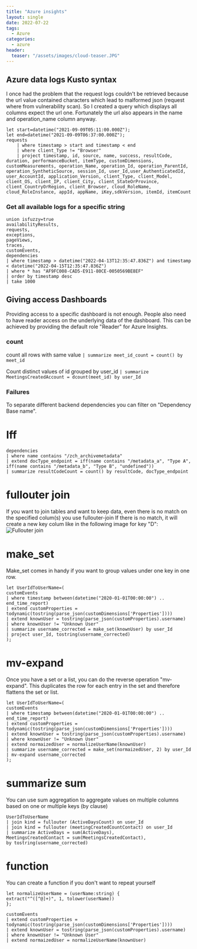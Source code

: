 ```yaml
---
title: "Azure insights"
layout: single
date: 2022-07-22
tags:
  - Azure
categories:
  - azure
header:
  teaser: "/assets/images/cloud-teaser.JPG"
---
```


## Azure data logs Kusto syntax
I once had the problem that the request logs couldn't be retrieved because the url value contained characters which lead to malformed json (request where from vulnerability scan).
So I created a query which displays all columns expect the url one. Fortunately the url also appears in the name and operation_name column anyway.
```
let start=datetime("2021-09-09T05:11:00.000Z");
let end=datetime("2021-09-09T06:37:00.000Z");
requests
    | where timestamp > start and timestamp < end
    | where client_Type != "Browser"
    | project timestamp, id, source, name, success, resultCode, duration, performanceBucket, itemType, customDimensions, customMeasurements, operation_Name, operation_Id, operation_ParentId, operation_SyntheticSource, session_Id, user_Id,user_AuthenticatedId, user_AccountId, application_Version, client_Type, client_Model, client_OS, client_IP, client_City, client_StateOrProvince, client_CountryOrRegion, client_Browser, cloud_RoleName, cloud_RoleInstance, appId, appName, iKey,sdkVersion, itemId, itemCount
```

### Get all available logs for a specific string
```
union isfuzzy=true
availabilityResults,
requests,
exceptions,
pageViews,
traces,
customEvents,
dependencies
| where timestamp > datetime("2022-04-13T12:35:47.836Z") and timestamp < datetime("2022-04-15T12:35:47.836Z")
| where * has "AF9FC008-CAD5-E911-80CE-0050569BE8EF"
| order by timestamp desc
| take 1000
```

## Giving access Dashboards
Providing access to a specific dashboard is not enough. People also need to have reader access on the underlying data of the dashboard.
This can be achieved by providing the default role "Reader" for Azure Insights. 

### count

count all rows with same value
```| summarize meet_id_count = count() by meet_id```

Count distinct values of id grouped by user_id
```| summarize MeetingsCreatedAccount = dcount(meet_id) by user_Id```

### Failures
To separate different backend dependencies you can filter on "Dependency Base name". 

# Iff
```
dependencies
| where name contains "/zch_archivemetadata"
| extend docType_endpoint = iff(name contains "/metadata_a", "Type A", iff(name contains "/metadata_b", "Type B", "undefined"))
| summarize resultCodeCount = count() by resultCode, docType_endpoint
```

# fullouter join
If you want to join tables and want to keep data, even there is no match on the specified colum(s) you use fullouter-join
If there is no match, it will create a new key colum like in the following image for key "D": 
![Fullouter join](full-outer-join.PNG)


# make_set
Make_set comes in handy if you want to group values under one key in one row. 
```
let UserIdToUserName=(
customEvents
| where timestamp between(datetime("2020-01-01T00:00:00") .. end_time_report)
| extend customProperties = todynamic(tostring(parse_json(customDimensions['Properties'])))
| extend knownUser = tostring(parse_json(customProperties).username)
| where knownUser != "Unknown User"
| summarize username_corrected = make_set(knownUser) by user_Id
| project user_Id, tostring(username_corrected)
);
```

# mv-expand
Once you have a set or a list, you can do the reverse operation "mv-expand". This duplicates the row for each entry in the set and therefore flattens the set or list.

```
let UserIdToUserName=(
customEvents
| where timestamp between(datetime("2020-01-01T00:00:00") .. end_time_report)
| extend customProperties = todynamic(tostring(parse_json(customDimensions['Properties'])))
| extend knownUser = tostring(parse_json(customProperties).username)
| where knownUser != "Unknown User"
| extend normaizedUser = normalizeUserName(knownUser)
| summarize username_corrected = make_set(normaizedUser, 2) by user_Id
| mv-expand username_corrected
);
```

# summarize sum
You can use sum aggregation to aggregate values on multiple columns based on one or multiple keys (by clause)
```
UserIdToUserName
| join kind = fullouter (ActiveDaysCount) on user_Id
| join kind = fullouter (meetingCreatedCountContact) on user_Id
| summarize ActiveDays = sum(ActiveDays),
MeetingsCreatedContact = sum(MeetingsCreatedContact),
by tostring(username_corrected)
```

# function
You can create a function if you don't want to repeat yourself
```
let normalizeUserName = (userName:string) {
extract("^([^@]+)", 1, tolower(userName))
};

customEvents
| extend customProperties = todynamic(tostring(parse_json(customDimensions['Properties'])))
| extend knownUser = tostring(parse_json(customProperties).username)
| where knownUser != "Unknown User"
| extend normaizedUser = normalizeUserName(knownUser)

```